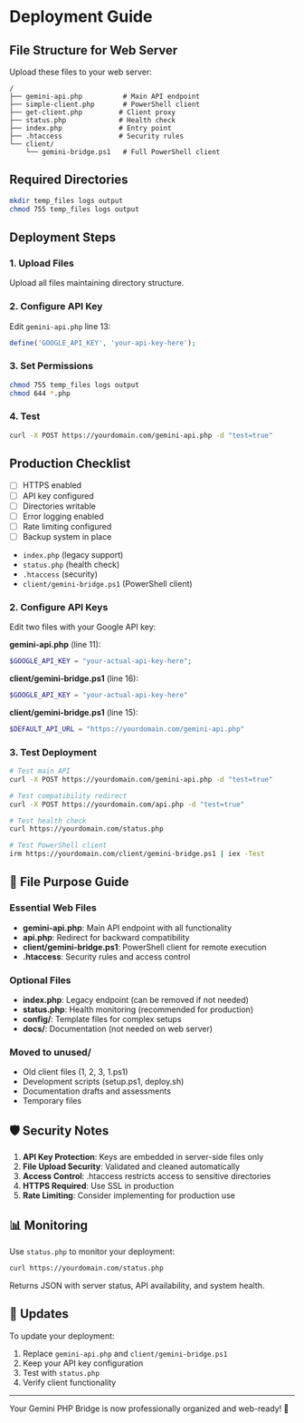 # Deployment Guide

## File Structure for Web Server

Upload these files to your web server:

```
/
├── gemini-api.php          # Main API endpoint
├── simple-client.php       # PowerShell client
├── get-client.php         # Client proxy
├── status.php             # Health check
├── index.php              # Entry point
├── .htaccess              # Security rules
└── client/
    └── gemini-bridge.ps1   # Full PowerShell client
```

## Required Directories
```bash
mkdir temp_files logs output
chmod 755 temp_files logs output
```

## Deployment Steps

### 1. Upload Files
Upload all files maintaining directory structure.

### 2. Configure API Key
Edit `gemini-api.php` line 13:
```php
define('GOOGLE_API_KEY', 'your-api-key-here');
```

### 3. Set Permissions
```bash
chmod 755 temp_files logs output
chmod 644 *.php
```

### 4. Test
```bash
curl -X POST https://yourdomain.com/gemini-api.php -d "test=true"
```

## Production Checklist

- [ ] HTTPS enabled
- [ ] API key configured
- [ ] Directories writable
- [ ] Error logging enabled
- [ ] Rate limiting configured
- [ ] Backup system in place
- `index.php` (legacy support)
- `status.php` (health check)
- `.htaccess` (security)
- `client/gemini-bridge.ps1` (PowerShell client)

### **2. Configure API Keys**
Edit two files with your Google API key:

**gemini-api.php** (line 11):
```php
$GOOGLE_API_KEY = "your-actual-api-key-here";
```

**client/gemini-bridge.ps1** (line 16):
```powershell
$GOOGLE_API_KEY = "your-actual-api-key-here"
```

**client/gemini-bridge.ps1** (line 15):
```powershell
$DEFAULT_API_URL = "https://yourdomain.com/gemini-api.php"
```

### **3. Test Deployment**
```bash
# Test main API
curl -X POST https://yourdomain.com/gemini-api.php -d "test=true"

# Test compatibility redirect
curl -X POST https://yourdomain.com/api.php -d "test=true"

# Test health check
curl https://yourdomain.com/status.php

# Test PowerShell client
irm https://yourdomain.com/client/gemini-bridge.ps1 | iex -Test
```

## 🔧 **File Purpose Guide**

### **Essential Web Files**
- **gemini-api.php**: Main API endpoint with all functionality
- **api.php**: Redirect for backward compatibility
- **client/gemini-bridge.ps1**: PowerShell client for remote execution
- **.htaccess**: Security rules and access control

### **Optional Files**
- **index.php**: Legacy endpoint (can be removed if not needed)
- **status.php**: Health monitoring (recommended for production)
- **config/**: Template files for complex setups
- **docs/**: Documentation (not needed on web server)

### **Moved to unused/**
- Old client files (1, 2, 3, 1.ps1)
- Development scripts (setup.ps1, deploy.sh)
- Documentation drafts and assessments
- Temporary files

## 🛡️ **Security Notes**

1. **API Key Protection**: Keys are embedded in server-side files only
2. **File Upload Security**: Validated and cleaned automatically
3. **Access Control**: .htaccess restricts access to sensitive directories
4. **HTTPS Required**: Use SSL in production
5. **Rate Limiting**: Consider implementing for production use

## 📊 **Monitoring**

Use `status.php` to monitor your deployment:
```bash
curl https://yourdomain.com/status.php
```

Returns JSON with server status, API availability, and system health.

## 🔄 **Updates**

To update your deployment:
1. Replace `gemini-api.php` and `client/gemini-bridge.ps1`
2. Keep your API key configuration
3. Test with `status.php`
4. Verify client functionality

---

Your Gemini PHP Bridge is now professionally organized and web-ready! 🎉
